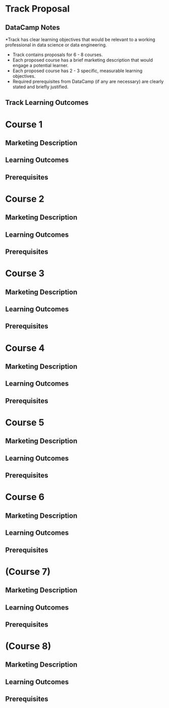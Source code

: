 Track Proposal
======

DataCamp Notes
------
  *Track has clear learning objectives that would be relevant to a working
professional in data science or data engineering.
  * Track contains proposals for 6 - 8 courses.
  * Each proposed course has a brief marketing description that would engage a
potential learner.
  * Each proposed course has 2 - 3 specific, measurable learning objectives.
  * Required prerequisites from DataCamp (if any are necessary) are clearly stated
and briefly justified.

Track Learning Outcomes
------

Course 1
======

Marketing Description
------

Learning Outcomes
------

Prerequisites
------

Course 2
======

Marketing Description
------

Learning Outcomes
------

Prerequisites
------

Course 3
======

Marketing Description
------

Learning Outcomes
------

Prerequisites
------

Course 4
======

Marketing Description
------

Learning Outcomes
------

Prerequisites
------

Course 5
======

Marketing Description
------

Learning Outcomes
------

Prerequisites
------

Course 6
======

Marketing Description
------

Learning Outcomes
------

Prerequisites
------

(Course 7)
======

Marketing Description
------

Learning Outcomes
------

Prerequisites
------

(Course 8)
======

Marketing Description
------

Learning Outcomes
------

Prerequisites
------